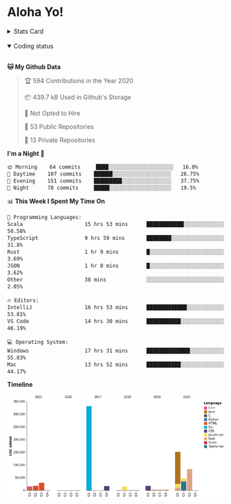 # Aloha Yo!

<details>
<summary>Stats Card</summary>
 
[![Anurag's github stats](https://github-readme-stats.vercel.app/api?username=GarfieldZHU&show_icons=true&theme=tokyonight)](https://github.com/anuraghazra/github-readme-stats)
 
</details>

<br/>

<details open>

<summary>Coding status</summary>

<br/>

<!--START_SECTION:waka-->
**🐱 My Github Data** 

> 🏆 594 Contributions in the Year 2020
 > 
> 📦 439.7 kB Used in Github's Storage 
 > 
> 🚫 Not Opted to Hire
 > 
> 📜 53 Public Repositories
 > 
> 🔑 13 Private Repositories 

**I'm a Night 🦉** 

```text
🌞 Morning    64 commits     ████░░░░░░░░░░░░░░░░░░░░░   16.0% 
🌆 Daytime    107 commits    ██████░░░░░░░░░░░░░░░░░░░   26.75% 
🌃 Evening    151 commits    █████████░░░░░░░░░░░░░░░░   37.75% 
🌙 Night      78 commits     █████░░░░░░░░░░░░░░░░░░░░   19.5%

```


📊 **This Week I Spent My Time On** 

```text
💬 Programming Languages: 
Scala                    15 hrs 53 mins      ████████████░░░░░░░░░░░░░   50.58% 
TypeScript               9 hrs 59 mins       ████████░░░░░░░░░░░░░░░░░   31.8% 
Rust                     1 hr 9 mins         █░░░░░░░░░░░░░░░░░░░░░░░░   3.69% 
JSON                     1 hr 8 mins         █░░░░░░░░░░░░░░░░░░░░░░░░   3.62% 
Other                    38 mins             ░░░░░░░░░░░░░░░░░░░░░░░░░   2.05%

🔥 Editors: 
IntelliJ                 16 hrs 53 mins      █████████████░░░░░░░░░░░░   53.81% 
VS Code                  14 hrs 30 mins      ███████████░░░░░░░░░░░░░░   46.19%

💻 Operating System: 
Windows                  17 hrs 31 mins      ██████████████░░░░░░░░░░░   55.83% 
Mac                      13 hrs 52 mins      ███████████░░░░░░░░░░░░░░   44.17%

```

**Timeline**

![Chart not found](https://github.com/GarfieldZHU/GarfieldZHU/blob/master/charts/bar_graph.png) 


<!--END_SECTION:waka-->

</details>
